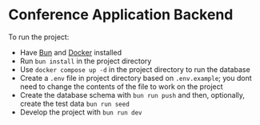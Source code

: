 # Conference Application Backend

To run the project:

- Have [Bun](https://bun.sh/) and [Docker](https://www.docker.com/products/docker-desktop/) installed
- Run `bun install` in the project directory
- Use `docker compose up -d` in the project directory to run the database
- Create a `.env` file in project directory based on `.env.example`; you dont need to change the contents of the file to work on the project
- Create the database schema with `bun run push` and then, optionally, create the test data `bun run seed`
- Develop the project with `bun run dev`
